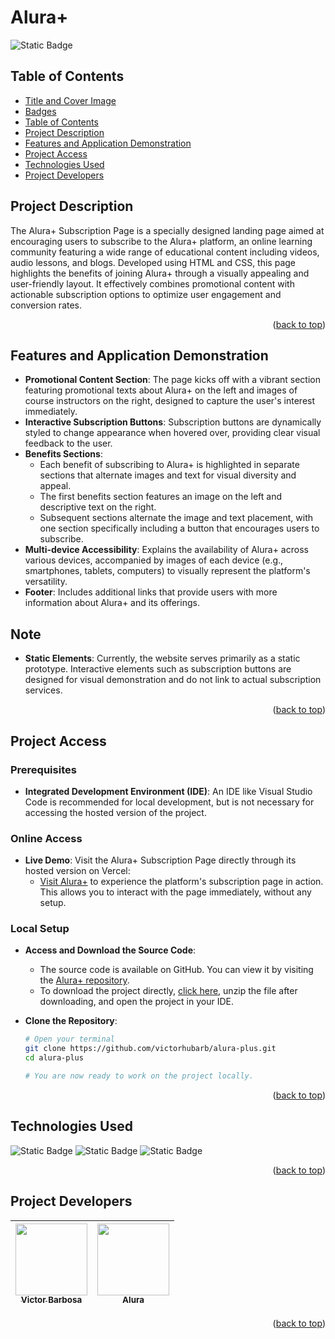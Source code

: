 # Alura+ <a name="readme-top"></a>
![Static Badge](https://img.shields.io/badge/status-completed-green?style=for-the-badge)

## Table of Contents 
* [Title and Cover Image](#title-and-cover-image)
* [Badges](#badges)
* [Table of Contents](#table-of-contents)
* [Project Description](#project-description)
* [Features and Application Demonstration](#features-and-application-demonstration)
* [Project Access](#project-access)
* [Technologies Used](#technologies-used)
* [Project Developers](#project-developers)

## Project Description
The Alura+ Subscription Page is a specially designed landing page aimed at encouraging users to subscribe to the Alura+ platform, an online learning community featuring a wide range of educational content including videos, audio lessons, and blogs. Developed using HTML and CSS, this page highlights the benefits of joining Alura+ through a visually appealing and user-friendly layout. It effectively combines promotional content with actionable subscription options to optimize user engagement and conversion rates.
<p align="right">(<a href="#readme-top">back to top</a>)</p>
 
## Features and Application Demonstration
- **Promotional Content Section**: The page kicks off with a vibrant section featuring promotional texts about Alura+ on the left and images of course instructors on the right, designed to capture the user's interest immediately.
- **Interactive Subscription Buttons**: Subscription buttons are dynamically styled to change appearance when hovered over, providing clear visual feedback to the user.
- **Benefits Sections**:
  - Each benefit of subscribing to Alura+ is highlighted in separate sections that alternate images and text for visual diversity and appeal.
  - The first benefits section features an image on the left and descriptive text on the right.
  - Subsequent sections alternate the image and text placement, with one section specifically including a button that encourages users to subscribe.
- **Multi-device Accessibility**: Explains the availability of Alura+ across various devices, accompanied by images of each device (e.g., smartphones, tablets, computers) to visually represent the platform's versatility.
- **Footer**: Includes additional links that provide users with more information about Alura+ and its offerings.

## Note
- **Static Elements**: Currently, the website serves primarily as a static prototype. Interactive elements such as subscription buttons are designed for visual demonstration and do not link to actual subscription services.
<p align="right">(<a href="#readme-top">back to top</a>)</p>

## Project Access

### Prerequisites
- **Integrated Development Environment (IDE)**: An IDE like Visual Studio Code is recommended for local development, but is not necessary for accessing the hosted version of the project.

### Online Access
- **Live Demo**: Visit the Alura+ Subscription Page directly through its hosted version on Vercel:
  - [Visit Alura+](https://alura-plus-plum-two-57.vercel.app) to experience the platform's subscription page in action. This allows you to interact with the page immediately, without any setup.

### Local Setup
- **Access and Download the Source Code**:
  - The source code is available on GitHub. You can view it by visiting the [Alura+ repository](https://github.com/victorhubarb/alura-plus).
  - To download the project directly, [click here](https://github.com/victorhubarb/alura-plus/archive/refs/heads/main.zip), unzip the file after downloading, and open the project in your IDE.

- **Clone the Repository**:
  ```bash
  # Open your terminal
  git clone https://github.com/victorhubarb/alura-plus.git
  cd alura-plus
  
  # You are now ready to work on the project locally.
<p align="right">(<a href="#readme-top">back to top</a>)</p>

## Technologies Used
![Static Badge](https://img.shields.io/badge/HTML5-E34F26?style=for-the-badge&logo=html5&logoColor=white)
![Static Badge](https://img.shields.io/badge/CSS3-1572B6?style=for-the-badge&logo=css3&logoColor=white)
![Static Badge](https://img.shields.io/badge/Figma-F24E1E?style=for-the-badge&logo=figma&logoColor=white)
<p align="right">(<a href="#readme-top">back to top</a>)</p>

## Project Developers
| [<img loading="lazy" src="https://avatars.githubusercontent.com/u/80085116?v=4" width=115><br><sub>Victor Barbosa</sub>](https://github.com/victorhubarb) | [<img loading="lazy" src="https://avatars.githubusercontent.com/u/4975968?s=200&v=4" width=115><br><sub>Alura</sub>](https://github.com/alura-cursos) |
| :---: | :--: |
<p align="right">(<a href="#readme-top">back to top</a>)</p>
